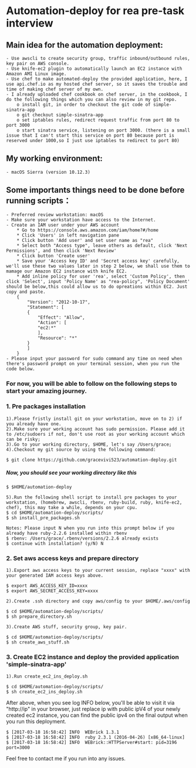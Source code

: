 Automation-deploy for rea pre-task interview
===================================

Main idea for the automation deployment:
----------------------------------- 
	- Use awscli to create security group, traffic inbound/outbound rules, key pair on AWS console.
	- Use knife-ec2 plugin to automatically launch an EC2 instance with Amazon AMI Linux image.
	- Use chef to make automated-deploy the provided application, here, I use api.chef.io as my hosted chef server, so it saves the trouble and time of making chef server of my own.
	- I already uploaded chef cookbook on chef server, in the cookbook, I do the following things which you can also review in my git repo.
		o install git, in order to checkout the git code of simple-sinatra-app
		o git checkout simple-sinatra-app
		o set iptables rules, redirect request traffic from port 80 to port 3000
		o start sinatra service, listening on port 3000. (there is a small issue that I can't start this service on port 80 because port is reserved under 1000,so I just use iptables to redirect to port 80)

My working environment:
----------------------------------- 
	- macOS Sierra (version 10.12.3)

Some importants things need to be done before running scripts：
-----------------------------------
	- Preferred review workstation: macOS
	- Make sure your workstation have access to the Internet.
	- Create an IAM user under your AWS account
		* Go to https://console.aws.amazon.com/iam/home?#/home
		* Click 'Users' in left navigation pane
		* Click button 'Add user' and set user name as "rea"
		* Select both "Access type", leave others as default, click 'Next Permissions', and then click 'Next Review'
		* Click button 'Create user'
		* Save your 'Access key ID' and 'Secret access key' carefully, we'll use these two values later in step 2 below, we shall use them to mamage our Amazon EC2 instance with knife EC2.
		* Add inline policy for user 'rea', select 'Custom Policy', then click 'Select', input 'Policy Name' as "rea-policy", 'Policy Document' should be below,this could allow us to do opreations within EC2. Just copy and paste.
		{
		    "Version": "2012-10-17",
		    "Statement": [
			{
			    "Effect": "Allow",
			    "Action": [
				"ec2:*"
			    ],
			    "Resource": "*"
			}
		    ]
		}
	- Please input your password for sudo command any time on need when there's password prompt on your terminal session, when you run the code below.
	
### For now, you will be able to follow on the following steps to start your amazing journey.

### 1. Pre packages installation
	1).Please fristly install git on your workstation, move on to 2) if you already have one.
	2).Make sure your working account has sudo permission. Please add it to /etc/sudoers if not, don't use root as your working account which can be risky;
	3).Go to your working directory, $HOME, let's say /Users/grace;
	4).Checkout my git source by using the following command:
	
	$ git clone https://github.com/gracevivi523/automation-deploy.git

##### Now, you should see your working directory like this

	$ $HOME/automation-deploy

	5).Run the following shell script to install pre packages to your workstation, (homebrew, awscli, rbenv, ruby-build, ruby, knife-ec2, chef), this may take a while, depends on your cpu.
	$ cd $HOME/automation-deploy/scripts/
	$ sh install_pre_packages.sh
	
	Notes: Please input N when you run into this prompt below if you already have ruby-2.2.6 installed within rbenv
	$ rbenv: /Users/grace/.rbenv/versions/2.2.6 already exists
	$ continue with installation? (y/N) N
	
### 2. Set aws access keys and prepare directory
	1).Export aws access keys to your current session, replace "xxxx" with your generated IAM access keys above.

	$ export AWS_ACCESS_KEY_ID=xxxx
	$ export AWS_SECRET_ACCESS_KEY=xxxx
	
	2).Create .ssh directory and copy aws/config to your $HOME/.aws/config

	$ cd $HOME/automation-deploy/scripts/
	$ sh prepare_directory.sh
	
	3).Create AWS stuff, security group, key pair.
	
	$ cd $HOME/automation-deploy/scripts/
	$ sh create_aws_stuff.sh

### 3. Create EC2 instance and deploy the provided application 'simple-sinatra-app'

	1).Run create_ec2_ins_deploy.sh

	$ cd $HOME/automation-deploy/scripts/
	$ sh create_ec2_ins_deploy.sh

After above, when you see log INFO below, you'll be able to visit it via "http://ip" in your browser, just replace ip with public ipV4 of your newly created ec2 instance, you can find the public ipv4 on the final output when you run this deployment.

	$ [2017-03-18 16:58:42] INFO  WEBrick 1.3.1
	$ [2017-03-18 16:58:42] INFO  ruby 2.3.1 (2016-04-26) [x86_64-linux]
	$ [2017-03-18 16:58:42] INFO  WEBrick::HTTPServer#start: pid=3196 port=3000

Feel free to contact me if you run into any issues.
